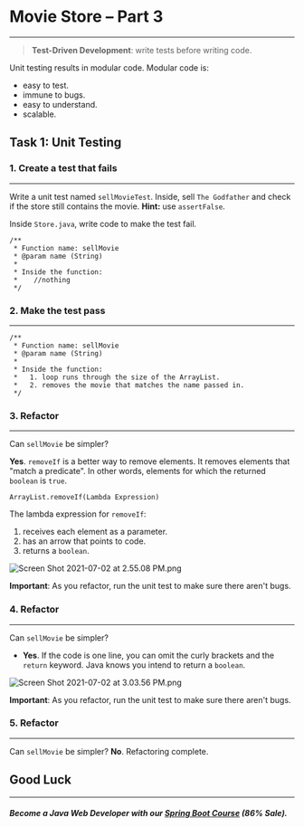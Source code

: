# Movie Store – Part 3
----

> **Test-Driven Development**: write tests before writing code.

Unit testing results in modular code. Modular code is:
- easy to test.
- immune to bugs.
- easy to understand.
- scalable.

## Task 1: Unit Testing

### 1. Create a test that fails
----
Write a unit test named `sellMovieTest`. Inside, sell `The Godfather` and check if the store still contains the movie.  **Hint:** use `assertFalse`.


Inside `Store.java`, write code to make the test fail.

    /**
     * Function name: sellMovie
     * @param name (String)
     * 
     * Inside the function:
     *    //nothing
     */

### 2. Make the test pass
------


    /**
     * Function name: sellMovie
     * @param name (String)
     * 
     * Inside the function:
     *   1. loop runs through the size of the ArrayList.
     *   2. removes the movie that matches the name passed in. 
     */


### 3. Refactor
-----
Can `sellMovie` be simpler?

**Yes**. `removeIf` is a better way to remove elements. It removes elements that "match a predicate". In other words, elements for which the returned `boolean` is `true`.

```
ArrayList.removeIf(Lambda Expression)
```
The lambda expression for `removeIf`:
1. receives each element as a parameter.
2. has an arrow that points to code.
3. returns a `boolean`.

![Screen Shot 2021-07-02 at 2.55.08 PM.png](https://firebasestorage.googleapis.com/v0/b/learnthepart-75aed.appspot.com/o/images%2F27c71cdb-a45e-4e7d-93dc-9463e1971f06?alt=media&token=edaa2b50-650c-409b-8c3b-239f841b7e6b)

**Important**: As you refactor, run the unit test to make sure there aren't bugs.


### 4. Refactor
-----

Can `sellMovie` be simpler? 

   - **Yes**. If the code is one line, you can omit the curly brackets and the `return` keyword. Java knows you intend to return a `boolean`.

![Screen Shot 2021-07-02 at 3.03.56 PM.png](https://firebasestorage.googleapis.com/v0/b/learnthepart-75aed.appspot.com/o/images%2F1b2d2073-fe15-4b11-9ce7-3fcd4ba7a5fe?alt=media&token=1f044262-dbb1-4442-bf15-55d56162a4ae)

**Important**: As you refactor, run the unit test to make sure there aren't bugs.

### 5. Refactor
-----

Can `sellMovie` be simpler?  **No**. Refactoring complete.

## Good Luck
--------
##### Become a Java Web Developer with our [Spring Boot Course](https://udemy-redirect-app.herokuapp.com/spring) (86% Sale).
